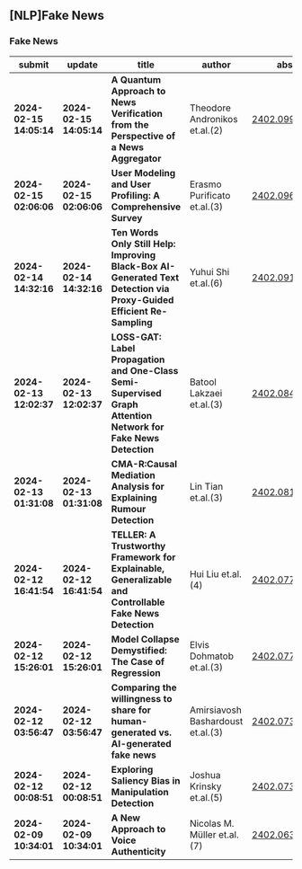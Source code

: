 ## [NLP]Fake News 

### Fake News

| submit | update | title | author | abs | PDF | code | cates | journal |
|---|---|---|---|---|---|---|---|---|
|**2024-02-15 14:05:14**|**2024-02-15 14:05:14**|**A Quantum Approach to News Verification from the Perspective of a News   Aggregator**|Theodore Andronikos et.al.(2)|[2402.09956v1](http://arxiv.org/abs/2402.09956v1)|[gotoRead](http://arxiv.org/pdf/2402.09956v1)|null|quant-ph|null|
|**2024-02-15 02:06:06**|**2024-02-15 02:06:06**|**User Modeling and User Profiling: A Comprehensive Survey**|Erasmo Purificato et.al.(3)|[2402.09660v1](http://arxiv.org/abs/2402.09660v1)|[gotoRead](http://arxiv.org/pdf/2402.09660v1)|null|cs.AI, cs.HC, cs.IR, cs.LG, cs.SI, I.2|null|
|**2024-02-14 14:32:16**|**2024-02-14 14:32:16**|**Ten Words Only Still Help: Improving Black-Box AI-Generated Text   Detection via Proxy-Guided Efficient Re-Sampling**|Yuhui Shi et.al.(6)|[2402.09199v1](http://arxiv.org/abs/2402.09199v1)|[gotoRead](http://arxiv.org/pdf/2402.09199v1)|**[link](https://github.com/ictmcg/poger)**|cs.CL, cs.AI, cs.LG|null|
|**2024-02-13 12:02:37**|**2024-02-13 12:02:37**|**LOSS-GAT: Label Propagation and One-Class Semi-Supervised Graph   Attention Network for Fake News Detection**|Batool Lakzaei et.al.(3)|[2402.08401v1](http://arxiv.org/abs/2402.08401v1)|[gotoRead](http://arxiv.org/pdf/2402.08401v1)|null|cs.LG, cs.AI, cs.SI|null|
|**2024-02-13 01:31:08**|**2024-02-13 01:31:08**|**CMA-R:Causal Mediation Analysis for Explaining Rumour Detection**|Lin Tian et.al.(3)|[2402.08155v1](http://arxiv.org/abs/2402.08155v1)|[gotoRead](http://arxiv.org/pdf/2402.08155v1)|**[link](https://github.com/ltian678/cma-)**|cs.CL, cs.AI|null|
|**2024-02-12 16:41:54**|**2024-02-12 16:41:54**|**TELLER: A Trustworthy Framework for Explainable, Generalizable and   Controllable Fake News Detection**|Hui Liu et.al.(4)|[2402.07776v1](http://arxiv.org/abs/2402.07776v1)|[gotoRead](http://arxiv.org/pdf/2402.07776v1)|**[link](https://github.com/less-and-less-bugs/trust_teller)**|cs.CL|null|
|**2024-02-12 15:26:01**|**2024-02-12 15:26:01**|**Model Collapse Demystified: The Case of Regression**|Elvis Dohmatob et.al.(3)|[2402.07712v1](http://arxiv.org/abs/2402.07712v1)|[gotoRead](http://arxiv.org/pdf/2402.07712v1)|null|cs.LG, cs.AI, stat.ML|null|
|**2024-02-12 03:56:47**|**2024-02-12 03:56:47**|**Comparing the willingness to share for human-generated vs. AI-generated   fake news**|Amirsiavosh Bashardoust et.al.(3)|[2402.07395v1](http://arxiv.org/abs/2402.07395v1)|[gotoRead](http://arxiv.org/pdf/2402.07395v1)|**[link](https://github.com/vosh-96/comparing-the-willingness-to-share-for-human-generated-vs.-ai-generated-fake-news)**|cs.SI, physics.soc-ph|null|
|**2024-02-12 00:08:51**|**2024-02-12 00:08:51**|**Exploring Saliency Bias in Manipulation Detection**|Joshua Krinsky et.al.(5)|[2402.07338v1](http://arxiv.org/abs/2402.07338v1)|[gotoRead](http://arxiv.org/pdf/2402.07338v1)|null|cs.CV|null|
|**2024-02-09 10:34:01**|**2024-02-09 10:34:01**|**A New Approach to Voice Authenticity**|Nicolas M. Müller et.al.(7)|[2402.06304v1](http://arxiv.org/abs/2402.06304v1)|[gotoRead](http://arxiv.org/pdf/2402.06304v1)|null|cs.SD, cs.AI, eess.AS|null|
